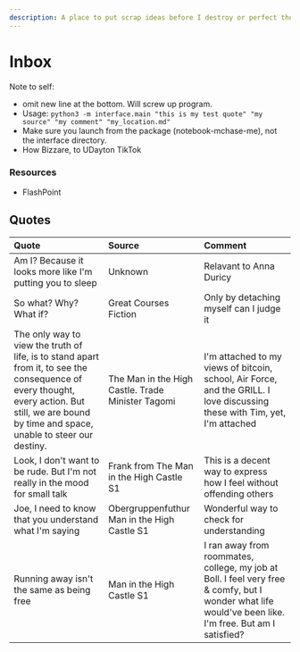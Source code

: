 ```yaml
---
description: A place to put scrap ideas before I destroy or perfect them.
---
```


# Inbox

Note to self:

* omit new line at the bottom. Will screw up program.
* Usage: `python3 -m interface.main "this is my test quote" "my source" "my comment" "my_location.md"`
* Make sure you launch from the package \(notebook-mchase-me\), not the interface directory.
* How Bizzare, to UDayton TikTok

### Resources

* FlashPoint

## Quotes

| Quote | Source | Comment |
| :--- | :--- | :--- |
| Am I? Because it looks more like I'm putting you to sleep | Unknown | Relavant to Anna Duricy |
| So what? Why? What if? | Great Courses Fiction | Only by detaching myself can I judge it |
| The only way to view the truth of life, is to stand apart from it, to see the consequence of every thought, every action. But still, we are bound by time and space, unable to steer our destiny. | The Man in the High Castle. Trade Minister Tagomi | I'm attached to my views of bitcoin, school, Air Force, and the GRILL. I love discussing these with Tim, yet, I'm attached |
| Look, I don't want to be rude. But I'm not really in the mood for small talk | Frank from The Man in the High Castle S1 | This is a decent way to express how I feel without offending others |
| Joe, I need to know that you understand what I'm saying | Obergruppenfuthur Man in the High Castle S1 | Wonderful way to check for understanding |
| Running away isn't the same as being free | Man in the High Castle S1 | I ran away from roommates, college, my job at Boll. I feel very free & comfy, but I wonder what life would've been like. I'm free. But am I satisfied? |

